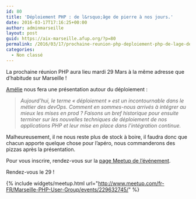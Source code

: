 ```yaml
---
id: 80
title: 'Déploiement PHP : de l&rsquo;âge de pierre à nos jours.'
date: 2016-03-17T17:16:25+00:00
author: adminmarseille
layout: post
guid: https://aix-marseille.afup.org/?p=80
permalink: /2016/03/17/prochaine-reunion-php-deploiement-php-de-lage-de-pierre-a-nos-jours/
categories:
  - Non classé
---
```

La prochaine réunion PHP aura lieu mardi 29 Mars à la même adresse que d&rsquo;habitude sur Marseille !

[Amélie](https://twitter.com/BonjourAmel) nous fera une présentation autour du déploiement :

> _Aujourd&rsquo;hui, le terme &laquo;&nbsp;déploiement&nbsp;&raquo; est un incontournable dans le métier des devOps. Comment en sommes-nous arrivés à intégrer au mieux les mises en prod ? Faisons un bref historique pour ensuite terminer sur les nouvelles techniques de déploiement de nos applications PHP et leur mise en place dans l&rsquo;intégration continue._

Malheureusement, il ne nous reste plus de stock à boire, il faudra donc que chacun apporte quelque chose pour l&rsquo;apéro, nous commanderons des pizzas après la présentation.

Pour vous inscrire, rendez-vous sur la [page Meetup de l’événement](http://www.meetup.com/fr-FR/Marseille-PHP-User-Group/events/229632745/).

Rendez-vous le 29 !

{% include widgets/meetup.html
   url="http://www.meetup.com/fr-FR/Marseille-PHP-User-Group/events/229632745/"
%}
